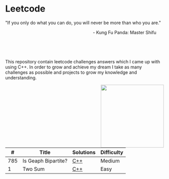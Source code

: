 # Leetcode

"If you only do what you can do, you will never be more than who you are."

<div align="right" margin="2">
    - Kung Fu Panda: Master Shifu &nbsp; &nbsp; &nbsp;
</div>

&nbsp;

&nbsp;

This repository contain leetcode challenges answers which I came up with using C++.
In order to grow and achieve my dream I take as many challenges as possible and projects to grow
my knowledge and understanding.

<img align="right" src="https://media.giphy.com/media/hTlYvDvLU7qnVbv0Qq/giphy.gif" width="200"/>

| #   | Title               | Solutions                                                 | Difficulty |
| --- | ------------------- | --------------------------------------------------------- | ---------- |
| 785 | Is Geaph Bipartite? | [C++](/Medium-Level/CPP-Solutions/Is-Geaph-Bipartite.cpp) | Medium     |
| 1   | Two Sum             | [C++](/Easy-Level/CPP-Solutions/Two-Sums.cpp)             | Easy       |

